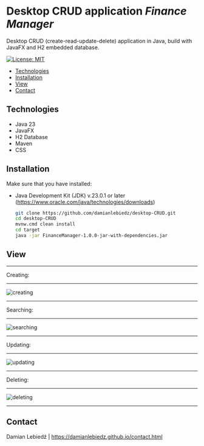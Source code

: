 # Desktop CRUD application ***Finance Manager***

Desktop CRUD (create-read-update-delete) application in Java, build with JavaFX and H2 embedded database.

[![License: MIT](https://img.shields.io/badge/License-MIT-yellow.svg)](https://opensource.org/licenses/MIT)

- [Technologies](#technologies)
- [Installation](#installation)
- [View](#view)
- [Contact](#contact)

## Technologies
- Java 23
- JavaFX
- H2 Database
- Maven
- CSS

## Installation

Make sure that you have installed:
- Java Development Kit (JDK) v.23.0.1 or later (https://www.oracle.com/java/technologies/downloads)

   ```bash
   git clone https://github.com/damianlebiedz/desktop-CRUD.git
   cd desktop-CRUD
   mvnw.cmd clean install
   cd target
   java -jar FinanceManager-1.0.0-jar-with-dependencies.jar
   ```
   
## View

***
Creating:
***
![creating](https://github.com/user-attachments/assets/e7c5dfe6-11a9-47b1-91f8-abf0f9eae1af)
***
Searching:
***
![searching](https://github.com/user-attachments/assets/34728b43-17a5-4c2e-b2e8-674547857e69)
***
Updating:
***
![updating](https://github.com/user-attachments/assets/a616be1f-e35e-4270-99a3-2afa80e4305d)
***
Deleting:
***
![deleting](https://github.com/user-attachments/assets/0a309b83-88e9-4c8f-b81f-29643a4cc506)
***

## Contact
Damian Lebiedź | 
https://damianlebiedz.github.io/contact.html
